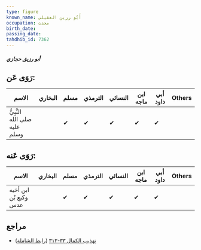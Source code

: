 ```yaml
---
type: figure
known_name: أَبُو رزين العقيلي
occupation: محدث
birth_date:
passing_date:
tahdhib_id: 7362
---
```

##### أبو رزيق حجازي

## رَوَى عَن:
| الاسم                         | البخاري | مسلم | الترمذي | النسائي | ابن ماجه | أبي داود | Others |
| ----------------------------- | ------- | ---- | ------- | ------- | -------- | -------- | ------ |
| النَّبِيُّ صلى الله عليه وسلم |         | ✔    | ✔       | ✔       | ✔        | ✔        |        |
## رَوَى عَنه:
| الاسم                 | البخاري | مسلم | الترمذي | النسائي | ابن ماجه | أبي داود | Others |
| --------------------- | ------- | ---- | ------- | ------- | -------- | -------- | ------ |
| ابن أخيه وكيع بْن عدس |         | ✔    | ✔       | ✔       | ✔        | ✔        |        |
## مراجع
- [تهذيب الكمال ٣٣-٣١٢](obsidian://open?vault=Tahdhib-al-Kamal&file=Figures/٧٣٦٢-أبو%20رزيق%20حجازي) ([رابط الشاملة](https://shamela.ws/book/3722/17983))
